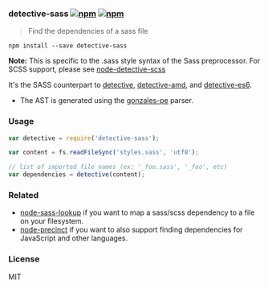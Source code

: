 ### detective-sass [![npm](http://img.shields.io/npm/v/detective-sass.svg)](https://npmjs.org/package/detective-sass) [![npm](http://img.shields.io/npm/dm/detective-sass.svg)](https://npmjs.org/package/detective-sass)

> Find the dependencies of a sass file

`npm install --save detective-sass`

**Note:** This is specific to the .sass style syntax of the Sass preprocessor. For SCSS support, please see [node-detective-scss](https://github.com/dependents/node-detective-scss)

It's the SASS counterpart to [detective](https://github.com/substack/node-detective), [detective-amd](https://github.com/mrjoelkemp/node-detective-amd), and [detective-es6](https://github.com/mrjoelkemp/node-detective-es6).

* The AST is generated using the [gonzales-pe](https://github.com/tonyganch/gonzales-pe) parser.

### Usage

```js
var detective = require('detective-sass');

var content = fs.readFileSync('styles.sass', 'utf8');

// list of imported file names (ex: '_foo.sass', '_foo', etc)
var dependencies = detective(content);
```

### Related

* [node-sass-lookup](https://github.com/dependents/node-sass-lookup) if you want to map a sass/scss dependency to a file on your filesystem.
* [node-precinct](https://github.com/dependents/node-precinct) if you want to also support finding dependencies for JavaScript and other languages.

### License

MIT
